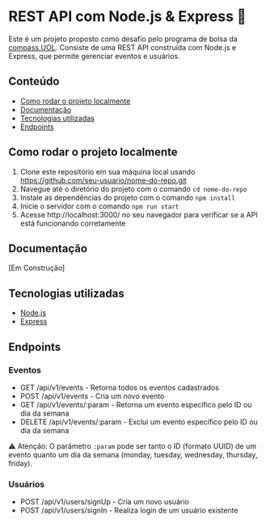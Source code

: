# REST API com Node.js & Express 🚀

Este é um projeto proposto como desafio pelo programa de bolsa da [compass.UOL](https://compass.uol/en/home/). Consiste de uma REST API construída com Node.js e Express, que permite gerenciar eventos e usuários.

## Conteúdo

- [Como rodar o projeto localmente](#como-rodar-o-projeto-localmente)
- [Documentação](#documentação)
- [Tecnologias utilizadas](#tecnologias-utilizadas)
- [Endpoints](#endpoints)

## Como rodar o projeto localmente

1. Clone este repositório em sua máquina local usando https://github.com/seu-usuario/nome-do-repo.git
2. Navegue até o diretório do projeto com o comando `cd nome-do-repo`
3. Instale as dependências do projeto com o comando `npm install`
4. Inicie o servidor com o comando `npm run start`
5. Acesse http://localhost:3000/ no seu navegador para verificar se a API está funcionando corretamente

## Documentação

[Em Construção]

## Tecnologias utilizadas

- [Node.js](https://nodejs.org/en/)
- [Express](https://expressjs.com/pt-br/)

## Endpoints

### Eventos
- GET /api/v1/events - Retorna todos os eventos cadastrados
- POST /api/v1/events - Cria um novo evento
- GET /api/v1/events/:param - Retorna um evento específico pelo ID ou dia da semana
- DELETE /api/v1/events/:param - Exclui um evento específico pelo ID ou dia da semana

⚠️ Atenção: O parâmetro `:param` pode ser tanto o ID (formato UUID) de um evento quanto um dia da semana (monday, tuesday, wednesday, thursday, friday).

### Usuários
- POST /api/v1/users/signUp - Cria um novo usuário
- POST /api/v1/users/signIn - Realiza login de um usuário existente
